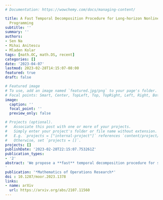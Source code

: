 ```yaml
---
# Documentation: https://wowchemy.com/docs/managing-content/

title: A Fast Temporal Decomposition Procedure for Long-horizon Nonlinear Dynamic
  Programming
subtitle: ''
summary: ''
authors:
- Sen Na
- Mihai Anitescu
- Mladen Kolar
tags: [math.OC, math.DS, recent]
categories: []
date: '2023-04-07'
lastmod: 2023-02-28T14:15:07-08:00
featured: true
draft: false

# Featured image
# To use, add an image named `featured.jpg/png` to your page's folder.
# Focal points: Smart, Center, TopLeft, Top, TopRight, Left, Right, BottomLeft, Bottom, BottomRight.
image:
  caption: ''
  focal_point: ''
  preview_only: false

# Projects (optional).
#   Associate this post with one or more of your projects.
#   Simply enter your project's folder or file name without extension.
#   E.g. `projects = ["internal-project"]` references `content/project/deep-learning/index.md`.
#   Otherwise, set `projects = []`.
projects: []
publishDate: '2023-02-28T22:15:07.753261Z'
publication_types:
- '2'
abstract: 'We propose a **fast** temporal decomposition procedure for solving long-horizon nonlinear dynamic programs. The core of the procedure is sequential quadratic programming (SQP) that utilizes a differentiable exact augmented Lagrangian as the merit function. Within each SQP iteration, we **approximately** solve the Newton system using an overlapping temporal decomposition strategy. We show that the approximate search direction is still a descent direction of the augmented Lagrangian, provided the overlap size and penalty parameters are suitably chosen, which allows us to establish the global convergence. Moreover, we show that a unit stepsize is accepted locally for the approximate search direction, and further establish a uniform, local linear convergence over stages. This local convergence rate matches the rate of the recent Schwarz scheme [(Na et al., 2022)](/publication/pubs/na-2022-convergence). However, the Schwarz scheme has to solve nonlinear subproblems to optimality in each iteration, while we only perform a single Newton step instead. Numerical experiments validate our theories and demonstrate the superiority of our method.
'
publication: '*Mathematics of Operations Research*'
doi : 10.1287/moor.2023.1378
links:
- name: arXiv
  url: https://arxiv.org/abs/2107.11560
---
```

